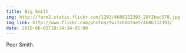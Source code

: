 ```yaml
---
title: Big Smith 
img: http://farm2.static.flickr.com/1293/4686152393_28f2bac578.jpg 
img_link: http://www.flickr.com/photos/twitchdotnet/4686152393/ 
date: 2010-06-05T10:34:34-05:00 
---
```

Poor Smith.